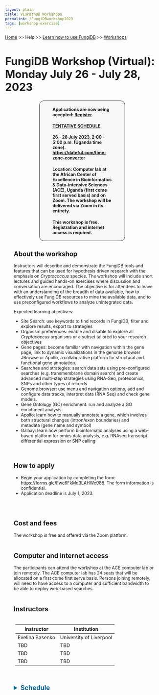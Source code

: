 ```yaml
---
layout: plain
title: VEuPathDB Workshops
permalink: /FungiDBworkshop2023
tags: [workshop-exercise]
---
```

<style>
  h1 {
    font-size: 2.5em;
  }
  div.contents {
    margin-left: 1em;
    margin-bottom: 3em;
  }
  
  div.workshop {
    margin: 2em 1em;
  }

details summary, details ul {
  margin-top: 1em;
}
details summary {
  font-size: 150%;
  color: #069;
}
details p, details table {
  margin-left: 2em;
}
details table {
  margin-right: 6em;
}

table {
  margin-top: 1em;
  border-collapse: collapse;
}
/*
table, th, td {
  border: 1px solid black;
  padding: 0.5em;
}
*/
tr.break td {
  background-color: #DCDCDC;
}

table.hor-minimalist-a {
  text-align: left;
}
table.hor-minimalist-a th {
  font-size: 110%;
  font-weight: 400;
  color: #039;
  border-top: 0;
  border-bottom: 2px solid #6678b1;
  padding: 0.5em;
  text-align: left;
}
table.hor-minimalist-a tr {
  border-bottom: 1px solid #ddd;
}
table.hor-minimalist-a tr:hover td {
  color: #039; 
}
table.hor-minimalist-a tr.other td {
  background-color: #fafafa;         
}
table.hor-minimalist-a tbody {
  display: table-row-group;
  vertical-align: middle;
  border-color: inherit;
}
table.hor-minimalist-a td {
  color: #669; 
  padding: 0.5em 0.5em 0.5em;
  vertical-align: middle;
}
table.hor-minimalist-a tfoot {
  font-size: 90%;
}
table.hor-minimalist-a tfoot tr {
  border:0;
}
th.time {
  width: 20%;
}
th.event {
  width: 40%;
}
th.author {
  width: 20%;
}
th.recording {
  width: 20%;
}
div.centered-title {
    border: 1px solid black;
    border-radius: 1em;
    text-align: left;
    margin-left: 8em;
    margin-right: 8em;
    background: #F8F8F8;
    padding-left: 3em;
    padding-right: 3em;
}
div.instructor-table {
       text-align : left;
       padding-left: 5px;
       padding-right: 5px;
       padding-top: 5px;
       padding-bottom: 5px;
}
</style>

<p><a href="/">Home</a> >> Help >> 
   <a href="/a/app/static-content/landing.html">Learn how to use FungiDB</a> >> 
   <a href="/a/app/static-content/workshops.html">Workshops</a></p>

<h1>FungiDB Workshop (Virtual): Monday July 26 - July 28, 2023</h1>
<div class="static-content">


  <div class="centered-title">        
    <p><h4>Applications are now being accepted: <a href="https://tinyurl.com/fungidbworkshopACE" target="_blank">Register</a>. </h4></p> 
    <p><h4><b><a href="#Schedule">TENTATIVE SCHEDULE</a></b></h4></p>     
    <p><h4>26 - 28 July 2023, 2:00 - 5:00 p.m. (Uganda time zone). <a href="https://dateful.com/time-zone-converter" target="_blank">https://dateful.com/time-zone-converter</a></h4></p>
    <p><h4>Location: Computer lab at the African Center of Excellence in Bioinformatics & Data-intensive Sciences (ACE), Uganda (first come first served basis) and on Zoom. The workshop will be delivered via Zoom in its entirety.</h4></p>           
    <p><h4><b>This workshop is free. Registration and internet access is required.</b> </h4></p>   
  </div>
  

<div class="contents">

  <div class="anchor"><a name="FungiDB-ACE-2023"></a></div>
  <div class="workshop">
  
  <p><h2>About the workshop</h2></p>
  <p>Instructors will describe and demonstrate the FungiDB tools and features that can be used for hypothesis driven research with the emphasis on <i>Cryptococcus</i> species.  The workshop will include short lectures and guided hands-on exercises where discussion and conversation are encouraged. The objective is for attendees to leave with an understanding of the breadth of data available, how to effectively use FungiDB resources to mine the available data, and to use preconfigured workflows to analyze unintegrated data.</p>

  <p>Expected learning objectives:</p>
    <ul>
      <li>Site Search: use keywords to find records in FungiDB, filter and explore results, export to strategies</li>
      <li>Organism preferences: enable and disable to explore all <i>Cryptococcus</i> organisms or a subset tailored to your research objectives </li>
      <li>Gene pages: become familiar with navigation within the gene page, link to dynamic visualizations in the genome browser JBrowse or Apollo, a collaborative platform for structural and functional gene annotation.</li>
      <li>Searches and strategies: search data sets using pre-configured searches (e.g. transmembrane domain search) and create advanced multi-step strategies using RNA-Seq, proteoomics, SNPs and other types of records</li>
      <li>Genome browser: use menu and navigation options, add and configure data tracks, interpret data (RNA Seq) and check gene models.</li>
      <li>Gene Ontology (GO) enrichment: run and analyze a GO enrichment analysis </li>
      <li>Apollo: learn how to manually annotate a gene, which involves both structural changes (intron/exon boundaries) and metadata (gene name and symbol)</li>
      <li>Galaxy: learn how perform bioinformatic analyses using a web-based platform for omics data analysis, <i>e.g.</i> RNAseq transcript differential expression or SNP calling </li> 
    </ul>
    <br>

  <h2>How to apply</h2>
    <ul>
        <li>Begin your application by completing the form: <a href="https://forms.gle/Fwc6FkMd3LAHWe988" target="_blank">https://forms.gle/Fwc6FkMd3LAHWe988</a>.  The form information is confidential.</li>
        <li>Application deadline is July 1, 2023.</li>
    </ul> 
  <br><br>
      
  <h2>Cost and fees</h2>
  The workshop is free and offered via the Zoom platform. 
  <br><br>

  <h2>Computer and internet access</h2>
  The participants can attend the workshop at the ACE computer lab or join remotely. The ACE computer lab has 24 seats that will be allocated on a first come first serve basis. Persons joining remotely, will need to have access to a computer and sufficient bandwidth to be able to deploy web-based searches. 
  <br><br>
  <h2>Instructors</h2>
  
  <div class="instructor-table">
    <table>
      <thead>
        <tr>
          <th>Instructor</th>
          <th>Institution</th>
        </tr>
      </thead>
      <tbody>
        <tr>
          <td>Evelina Basenko</td>
          <td>University of Liverpool</td>
        </tr>  
        <tr>
          <td>TBD</td>
          <td>TBD</td>
        </tr>  
        <tr>
          <td>TBD</td>
          <td>TBD</td>
        </tr>    
        <tr>
          <td>TBD</td>
          <td>TBD</td>
        </tr>
      </tbody>
    </table>
    </div>
  <br>

  
  <div class="anchor"><a name="Schedule"></a></div>
  <details closed>
    <summary><b>Schedule</b> </summary>  
    <br><br>
    <b><a href="https://dateful.com/time-zone-converter" target="_blank">https://dateful.com/time-zone-converter</a></b>
    <table class="hor-minimalist-a">
        <thead>
          <tr>
            <th colspan="4" class="break"><b>Wednesday, 27 July 2023</b></th>
          </tr>
          <tr>
            <th class="time">Time (Uganda) and location</th>
            <th class="event">Topic </th>
            <th class="author">Instructor</th>
            <th class="recording">Exercise pdf</th>
          </tr>
        </thead>
        <tbody>         
          <tr>
            <td>2 - 2:10 p.m.<br>
                ACE computer lab and Zoom</td>
            <td>Welcome, workshop overview, and instructor introductions</td>
            <td>Evelina Basenko</td>
            <td></td>
          </tr>
          <tr>
            <td>2:05 - 2:20 p.m.<br>
                ACE computer lab and Zoom</td>
            <td>General introduction into VEuPathDB resources (Demonstration)</td>
            <td>TBD</td>
            <td></td>
          </tr> 
              
          <tr>
            <td>2:20 - 2:30 p.m.<br>
                ACE computer lab and Zoom</td>
            <td>Introduction to site search (Demonstration) </td>
            <td>Evelina Basenko</td>
            <td></td>
          </tr>       
          <tr>
            <td>2:30 - 3:10 p.m.<br>
                ACE computer lab and Zoom</td>
            <td>Site Search and Organism preferences (Guided hands-on exercise)</td>
            <td>Evelina Basenko</td>
            <td></td>
          </tr>
          <tr>
            <td>3:10 - 4:25 p.m.<br>
                ACE computer lab and Zoom</td>
            <td>How to build a search strategy (Guided hands-on exercise)</td>
            <td>Evelina Basenko</td>
            <td></td>
          </tr>
          <tr>
            <td>4:25 - 4:55 p.m.<br>
                ACE computer lab and Zoom</td>
            <td>How to build a nested strategy (Guided hands-on exercise)</td>
            <td>Evelina Basenko</td>
            <td></td>
          </tr>
          
        </tbody>
      </table>
      <br>
      <br>       
      <table class="hor-minimalist-a">
        <thead>
          <tr>
            <th colspan="4" class="break"><b>Thursday, 27 July 2023</b></th>
          </tr>
          <tr>
            <th class="time">Time (Uganda) and location</th>
            <th class="event">Topic </th>
            <th class="author">Instructor</th>
            <th class="recording">Exercise pdf</th>
          </tr>
        </thead>
        <tbody>         
          <tr>
            <td>2:00 - 2:10 p.m.<br>
                ACE computer lab and Zoom</td>
            <td>Exploring datasets in FungiDB and HostDB</td>
            <td>Evelina Basenko</td>
            <td></td>
          </tr>
          <tr>
            <td>2:10 - 3:25 p.m.<br>
                ACE computer lab and Zoom</td>
            <td>Exploring omics data: transcriptomics, proteomics, SNPs (Guided hands-on exercise)</td>
            <td>Evelina Basenko</td>
            <td></td>
          </tr>
          <tr>
            <td>3:25 - 3:40 a.m.<br>
                ACE computer lab and Zoom</td>
            <td>FungiDB gene record page and JBrowse (Demonstration)</td>
            <td>TBD</td>
            <td></td>
          </tr>
          <tr>
            <td>3:40 -4:00 p.m.<br>
                ACE computer lab and Zoom</td>
            <td>Exploring gene pages (Guided hands-on exercise)</td>
            <td></td>
            <td></td>
          </tr>
          <tr>
            <td>4:00 p 4:30 p.m.<br>
                ACE computer lab and Zoom</td>
            <td>Exploring evidence in JBrowse (Guided hands-on exercise)</td>
            <td>Evelina Basenko</td>
            <td></td>
          </tr>
          <tr>
            <td>4:30 - 5:00 p.m.<br>
                ACE computer lab and Zoom</td>
            <td>How to improve gnee models in Apollo, a structural and functional annotation platform (Demonstration)</td>
            <td>Evelina Basenko</td>
            <td></td>
          </tr>
          
        </tbody>
      </table>
      <br>
      <br>    
      <table class="hor-minimalist-a">
        <thead>
          <tr>
            <th colspan="4" class="break"><b>Friday, 28 Julyth 2023</b></th>
          </tr>
          <tr>
            <th class="time">Time (Uganda) and location</th>
            <th class="event">Topic </th>
            <th class="author">Instructor</th>
            <th class="recording">Exercise pdf</th>
          </tr>
        </thead>
        <tbody>         
          <tr>
            <td>2:00 - 2:20 p.m.<br>
                ACE computer lab and Zoom</td>
            <td>Ontologies, Enrichment analysis, metabolic pathways (Demonstration)</td>
            <td>TBD</td>
            <td></td>
          </tr>
          <tr>
            <td>2:20 - 2:55 p.m.<br>
                ACE computer lab and Zoom</td>
            <td>GO enrichment analysis (Guided hands-on exercise)</td>
            <td>Evelina Basenko</td>
            <td></td>
          </tr>
          <tr>
            <td>2:55 - 3:15 p.m.<br>
                ACE computer lab and Zoom</td>
            <td>Orthology and Synteny (Guided hands-on exercise)</td>
            <td>Evelina Basenko</td>
            <td></td>
          </tr>
          <tr>
            <td>3:15 - 3:45 p.m.<br>
                ACE computer lab and Zoom</td>
            <td>Orthologous transformation and Phyletic patterns (Guided hans-on exercise)</td>
            <td>Evelina Basenok</td>
            <td></td>
          </tr>
          <tr>
            <td>3:45 - 4:45 p.m.<br>
                ACE computer lab and Zoom</td>
            <td>VEuPathDB Galaxy and My workspce in FungiDB</td>
            <td>TBD</td>
            <td></td>
          </tr>
   
         
        </tbody>
      </table>
      <br>
      <br>
    
   <h2>Questions</h2>
  Please direct inquiries or questions to <a href="https://fungidb.org/fungidb/app/contact-us">help@fungidb.org</a>
  <br><br>

  <h2>More about FungiDB</h2>
  We invite you to read our most recent publication about VEuPathDB (<a href="https://pubmed.ncbi.nlm.nih.gov/34718728/" target="_blank">Amos et al 2022</a>).  Please also explore our  <a href="https://www.youtube.com/user/EuPathDB" target="_blank">You Tube Channel</a> and previously recorded <a href="https://veupathdb.org/veupathdb/app/static-content/landing.html" target="_blank">webinars and workshops</a>. Our goal is to maintain a fruitful and ongoing conversation between our team and yours to learn more efficient, effective ways to help you reach your goals. Regardless, if you attend the workshop or not, please feel free to email us with questions, new feature suggestions, or new data at <a href="https://fungidb.org/fungidb/app/contact-us">help@fungidb.org</a>.  
  <br><br>
      <br>
      <br>
    </details>        


  </div>  <!-- class workshop -->

</div>  <!-- class contents -->
</div>  <!-- class static-content -->


